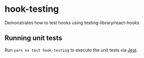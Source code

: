 # hook-testing

Demonstrates how to test hooks using testing-library/react-hooks

## Running unit tests

Run `yarn nx test hook-testing` to execute the unit tests via [Jest](https://jestjs.io).
